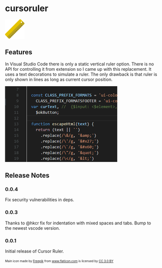 # cursoruler

![](https://raw.githubusercontent.com/freakone/cursoruler/master/images/ruler.png)

## Features

In Visual Studio Code there is only a static vertical ruler option. There is no API for controlling it from extension so I came up with this replacement. It uses a text decorations to simulate a ruler. The only drawback is that ruler is only shown in lines as long as current cursor position.

![](https://raw.githubusercontent.com/freakone/cursoruler/master/images/ruler.gif)

## Release Notes

### 0.0.4

Fix security vulnerabilities in deps.

### 0.0.3

Thanks to @hkcr fix for indentation with mixed spaces and tabs. 
Bump to the newest vscode version.

### 0.0.1

Initial release of Cursor Ruler.

<font size="1"><div>Main icon made by <a href="http://www.flaticon.com/authors/freepik" title="Freepik">Freepik</a> from <a href="http://www.flaticon.com" title="Flaticon">www.flaticon.com</a> is licensed by <a href="http://creativecommons.org/licenses/by/3.0/" title="Creative Commons BY 3.0" target="_blank">CC 3.0 BY</a></div></font>
